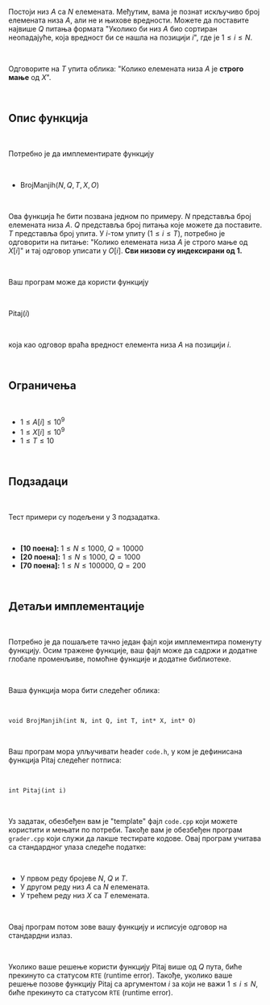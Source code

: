 Постоји низ $A$ са $N$ елемената. Међутим, вама је познат искључиво број елемената низа $A$, али не и њихове вредности. Можете да поставите највише $Q$ питања формата "Уколико би низ $A$ био сортиран неопадајуће, која вредност би се нашла на позицији $i$", где је $1 \leq i \leq N$. 

<br>

Одговорите на $T$ упита облика: "Колико елемената низа $A$ је **строго мање** од $X$".

<br>

## Опис функција

<br>

Потребно је да имплементирате функцију

<br>

* $\text{BrojManjih}(N, Q, T, X, O)$

<br>

Ова функција ће бити позвана једном по примеру. $N$ представља број елемената низа $A$. $Q$ представља број питања које можете да поставите. $T$ представља број упита. У $i$-том упиту ($1 \leq i \leq T$), потребно је одговорити на питање: "Колико елемената низа $A$ је строго мање од $X[i]$" и тај одговор уписати у $O[i]$.
   **Сви низови су индексирани од 1.**

<br>

Ваш програм може да користи функцију

<br>

$\text{Pitaj}(i)$

<br>

која као одговор враћа вредност елемента низа $A$ на позицији $i$.



<br>

## Ограничења

<br>

* $1 \leq A[i] \leq 10^9$
* $1 \leq X[i] \leq 10^9$
* $1 \leq T \leq 10$

<br>

## Подзадаци

<br>

Тест примери су подељени у $3$ подзадатка.

<br>

* **[10 поена]:** $1 \leq N \leq 1000$, $Q = 10000$
* **[20 поена]:** $1 \leq N \leq 1000$, $Q = 1000$
* **[70 поена]:** $1 \leq N \leq 100000$, $Q = 200$

<br>

## Детаљи имплементације

<br>

Потребно је да пошаљете тачно један фајл који имплементира поменуту функцију. Осим тражене функције, ваш фајл може да садржи и додатне глобале променљиве, помоћне функције и додатне библиотеке.

<br>

Ваша функција мора бити следећег облика:

<br>

`void BrojManjih(int N, int Q, int T, int* X, int* O)`

<br>

Ваш програм мора улључивати header `code.h`, у ком је дефинисана функција $\text{Pitaj}$ следећег потписа:

<br>

`int Pitaj(int i)`

<br>

Уз задатак, обезбеђен вам је "template" фајл `code.cpp` који можете користити и мењати по потреби. Такође вам је обезбеђен програм `grader.cpp` који служи да лакше тестирате кодове. Овај програм учитава са стандардног улаза следеће податке:


<br>

* У првом реду бројеве $N$, $Q$ и $T$.
* У другом реду низ $A$ са $N$ елемената.
* У трећем реду низ $X$ са $T$ елемената.

<br>

Овај програм потом зове вашу функцију и исписује одговор на стандардни излаз.

<br>

Уколико ваше решење користи функцију $\text{Pitaj}$ више од $Q$ пута, биће прекинуто са статусом `RTE` (runtime error). Такође, уколико ваше решење позове функцију $\text{Pitaj}$ са аргументом $i$ за који не важи $1 \leq i \leq N$,  биће прекинуто са статусом `RTE` (runtime error).